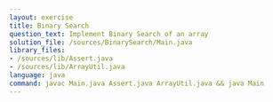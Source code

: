 ```yaml
---
layout: exercise
title: Binary Search
question_text: Implement Binary Search of an array
solution_file: /sources/BinarySearch/Main.java
library_files:
- /sources/lib/Assert.java
- /sources/lib/ArrayUtil.java
language: java
command: javac Main.java Assert.java ArrayUtil.java && java Main
---
```

